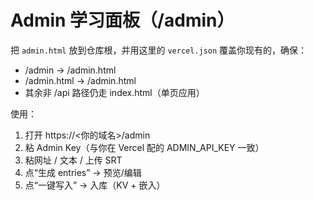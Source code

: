 # Admin 学习面板（/admin）

把 `admin.html` 放到仓库根，并用这里的 `vercel.json` 覆盖你现有的，确保：
- /admin → /admin.html
- /admin.html → /admin.html
- 其余非 /api 路径仍走 index.html（单页应用）

使用：
1) 打开 https://<你的域名>/admin
2) 粘 Admin Key（与你在 Vercel 配的 ADMIN_API_KEY 一致）
3) 粘网址 / 文本 / 上传 SRT
4) 点“生成 entries” → 预览/编辑
5) 点“一键写入” → 入库（KV + 嵌入）
